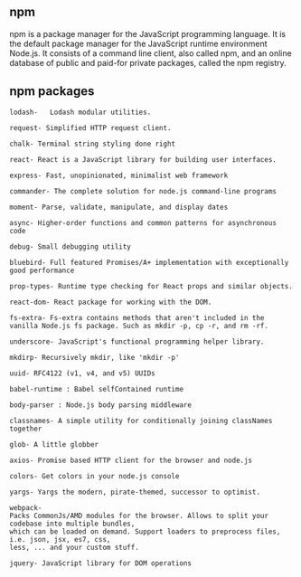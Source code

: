 ## npm
npm is a package manager for the JavaScript programming language. It is the default package manager for the JavaScript runtime 
environment Node.js. It consists of a command line client, also called npm, and an online database of public and paid-for private 
packages, called the npm registry.  

## npm packages
`lodash-  
Lodash modular utilities.`

`request-
Simplified HTTP request client.`

`chalk-
Terminal string styling done right`

`react-
React is a JavaScript library for building user interfaces.`

`express-
Fast, unopinionated, minimalist web framework`

`commander-
The complete solution for node.js command-line programs`

`moment-
Parse, validate, manipulate, and display dates`

`async-
Higher-order functions and common patterns for asynchronous code`

`debug-
Small debugging utility`

`bluebird-
Full featured Promises/A+ implementation with exceptionally good performance`

`prop-types-
Runtime type checking for React props and similar objects.`

`react-dom-
React package for working with the DOM.`

`fs-extra-
Fs-extra contains methods that aren't included in the vanilla Node.js fs package. Such as mkdir -p, cp -r, and rm -rf.`

`underscore-
JavaScript's functional programming helper library.`

`mkdirp-
Recursively mkdir, like 'mkdir -p'`

`uuid-
RFC4122 (v1, v4, and v5) UUIDs`

`babel-runtime :
Babel selfContained runtime`


`body-parser :
Node.js body parsing middleware`

`classnames-
A simple utility for conditionally joining classNames together`

`glob-
A little globber`


`axios-
Promise based HTTP client for the browser and node.js`


`colors-
Get colors in your node.js console`


`yargs-
Yargs the modern, pirate-themed, successor to optimist.`


```
webpack-
Packs CommonJs/AMD modules for the browser. Allows to split your codebase into multiple bundles, 
which can be loaded on demand. Support loaders to preprocess files, i.e. json, jsx, es7, css, 
less, ... and your custom stuff.
```


`jquery-
JavaScript library for DOM operations`
